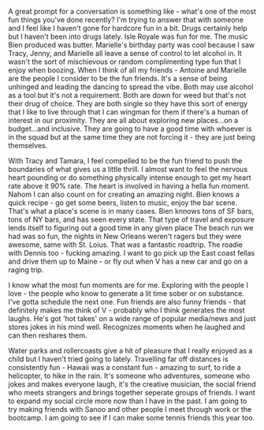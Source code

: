 A great prompt for a conversation is something like - what's one of the most fun things you've done recently? I'm trying to answer that with someone and I feel like I haven't gone for hardcore fun in a bit. Drugs certainly help but I haven't been into drugs lately. Isle Royale was fun for me. The music Bien produced was butter. Marielle's birthday party was cool because I saw Tracy, Jenny, and Marielle all leave a sense of control to let alcohol in. It wasn't the sort of mischievous or random complimenting type fun that I enjoy when boozing. When I think of all my friends - Antoine and Marielle are the people I consider to be the fun friends. It's a sense of being unhinged and leading the dancing to spread the vibe. Both may use alcohol as a tool but it's not a requirement. Both are down for weed but that's not their drug of choice. They are both single so they have this sort of energy that I like to live through that I can wingman for them if there's a human of interest in our proximity. They are all about exploring new places...on a budget...and inclusive. They are going to have a good time with whoever is in the squad but at the same time they are not forcing it - they are just being themselves. 

With Tracy and Tamara, I feel compelled to be the fun friend to push the boundaries of what gives us a little thrill. I almost want to feel the nervous heart pounding or do something physically intense enough to get my heart rate above it 90% rate. The heart is involved in having a hella fun moment. Nahom I can also count on for creating an amazing night. Bien knows a quick recipe - go get some beers, listen to music, enjoy the bar scene. That's what a place's scene is in many cases. Bien knnows tons of SF bars, tons of NY bars, and has seen every state. That type of travel and exposure lends itself to figuring out a good time in any given place The beach run we had was so fun, the nights in New Orleans weren't ragers but they were awesome, same with St. Loius. That was a fantastic roadtrip. The roadie with Dennis too - fucking amazing. I want to go pick up the East coast fellas and drive them up to Maine - or fly out when V has a new car and go on a raging trip. 

I know what the most fun moments are for me. Exploring with the people I love - the people who know to generate a lit time sober or on substance. I've gotta schedule the next one. Fun friends are also funny friends - that definitely makes me think of V - probably who I think generates the most laughs. He's got 'hot takes' on a wide range of popular media/news and just stores jokes in his mind well. Recognizes moments when he laughed and can then reshares them. 

Water parks and rollercoasts give a hit of pleasure that I really enjoyed as a child but I haven't tried going to lately. Travelling far off distances is consistently fun - Hawaii was a constant fun - amazing to surf, to ride a helicopter, to hike in the rain. It's someone who adventures, someone who jokes and makes everyone laugh, it's the creative musician, the social friend who meets strangers and brings together seperate groups of friends. I want to expand my social circle more now than I have in the past. I am going to try making friends with Sanoo and other people I meet through work or the bootcamp. I am going to see if I can make some tennis friends this year too. 